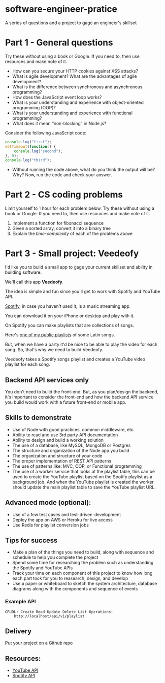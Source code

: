 # software-engineer-pratice
A series of questions and a project to gage an engineer's skillset

# Part 1 - General questions

Try these without using a book or Google. If you need to, then use resources and make note of it.

- How can you secure your HTTP cookies against XSS attacks?
- What is agile development? What are the advantages of agile development?
- What is the difference between synchronous and asynchronous programming?
- How does the JavaScript event loop works?
- What is your understanding and experience with object-oriented programming (OOP)?
- What is your understanding and experience with functional programming?
- What does it mean “non-blocking” in Node.js?


Consider the following JavaScript code:

```javascript
console.log("first");
setTimeout(function() {
    console.log("second");
}, 0);
console.log("third");
```
- Without running the code above, what do you think the output will be? Why? Now, run the code and check your answer. 

# Part 2 - CS coding problems

Limit yourself to 1 hour for each problem below. Try these without using a book or Google. If you need to, then use resources and make note of it.


1. Implement a function for fibonacci sequence
2. Given a sorted array, convert it into a binary tree
3. Explain the *time-complexity* of each of the problems above

# Part 3 - Small project: Veedeofy

I'd like you to build a small app to gage your current
skillset and ability in building software.

We'll call this app **Veedeofy**.

The idea is simple and fun since you'll get to work with Spotify and YouTube API.

[Spotify](http://www.spotify.com/), in case you haven't used it, is a music streaming app. 

You can download it on your iPhone or desktop and play with it.

On Spotify you can make playlists that are collections of songs.

Here's [one of my public playlists](https://open.spotify.com/user/sdvakili/playlist/6SMqwQ5NqWQGJX6ht2yNmM) of some Latin songs.

But, when we have a party it'd be nice to be able to play the video for each song. So, that's why we need to build Veedeofy.

Veedeofy takes a Spotify songs playlist and creates a YouTube video
playlist for each song. 

## Backend API services only

You don't need to build the front-end. But, as you plan/design the backend, it's important to consider the front-end and how the backend API service you build would work with a future front-end or mobile app. 


## Skills to demonstrate

- Use of Node with good practices, common middleware, etc.
- Ability to read and use 3rd party API documentation
- Ability to design and build a working solution
- The use of a database, like MySQL, MongoDB or Postgres
- The structure and organization of the Node app you build
- The organization and structure of your code
- The proper implementation of REST API patterns
- The use of patterns like: MVC, OOP, or Functional programming
- The use of a worker service that looks at the playlist table,
    this can be used to create the YouTube playlist based on the 
    Spotify playlist as a background job. And when the YouTube
    playlist is created the worker should update the main playlist
    table to save the YouTube playlist URL.

## Advanced mode (optional):

- Use of a few test cases and test-driven-development
- Deploy the app on AWS or Heroku for live access
- Use Redis for playlist conversion jobs


## Tips for success

- Make a plan of the things you need to build, along with sequence and schedule to help you complete the project
- Spend some time for researching the problem such as understanding the Spotify and YouTube APIs
- Track your time on each component of this project to know how long each part took for you to reasearch, design, and develop
- Use a paper or whiteboard to sketch the system architecture, database diagrams along with the components and sequence of events


### Example API
    CRUDL: Create Read Update Delete List Operations:
        http://localhost/api/v1/playlist

## Delivery
Put your project on a Github repo

## Resources:
- [YouTube API](https://developers.google.com/youtube/v3/docs/)
- [Spotify API](https://developer.spotify.com/web-api/endpoint-reference/)
